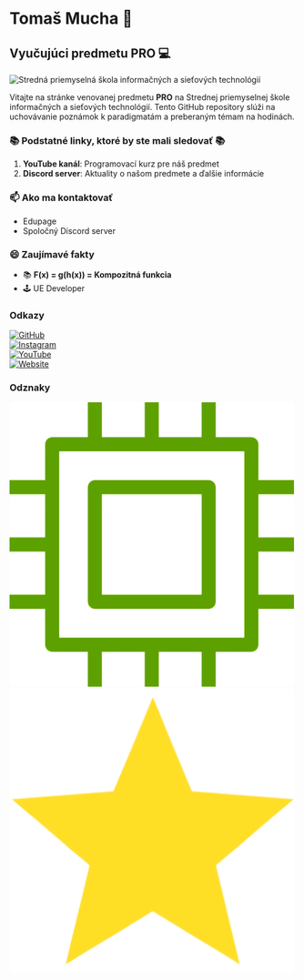 # Tomaš Mucha 👋

## Vyučujúci predmetu PRO 💻

![Stredná priemyselná škola informačných a sieťových technológií](https://www.spsknm.sk/ssknm/sites/default/files/slideshow/1.jpg)

Vitajte na stránke venovanej predmetu **PRO** na Strednej priemyselnej škole informačných a sieťových technológií. Tento GitHub repository slúži na uchovávanie poznámok k paradigmatám a preberaným témam na hodinách.

### 📚 Podstatné linky, ktoré by ste mali sledovať 📚

1. **YouTube kanál**: Programovací kurz pre náš predmet
2. **Discord server**: Aktuality o našom predmete a ďalšie informácie

### 📫 Ako ma kontaktovať
- Edupage
- Spoločný Discord server

### 😄 Zaujímavé fakty
- 📚 **F(x) = g(h(x)) = Kompozitná funkcia**
- 🕹️ UE Developer

### Odkazy
[![GitHub](https://cdn.jsdelivr.net/npm/simple-icons@3.0.1/icons/github.svg)](https://github.com/SPSITKNM)  
[![Instagram](https://cdn.jsdelivr.net/npm/simple-icons@3.0.1/icons/instagram.svg)](https://www.instagram.com/https://discord.gg/eSQDsna4d7/)  
[![YouTube](https://cdn.jsdelivr.net/npm/simple-icons@3.0.1/icons/youtube.svg)](https://www.youtube.com/channel/UC0TOfJp6MtFlLSgfdhnlS9g)  
[![Website](https://cdn.jsdelivr.net/npm/simple-icons@3.0.1/icons/icloud.svg)](http://www.spsknm.sk/ssknm/)  

### Odznaky
[![Dev Badge](https://raw.githubusercontent.com/acervenky/animated-github-badges/master/assets/devbadge.gif)](https://docs.github.com/en/developers)  
[![Star Badge](https://raw.githubusercontent.com/acervenky/animated-github-badges/master/assets/starbadge.gif)](https://stars.github.com/)
